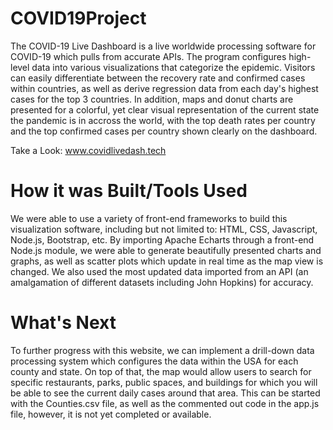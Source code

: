 # COVID19Project

The COVID-19 Live Dashboard is a live worldwide processing software for COVID-19 which pulls from accurate APIs. The program configures high-level data into various visualizations that categorize the epidemic. Visitors can easily differentiate between the recovery rate and confirmed cases within countries, as well as derive regression data from each day's highest cases for the top 3 countries. In addition, maps and donut charts are presented for a colorful, yet clear visual representation of the current state the pandemic is in accross the world, with the top death rates per country and the top confirmed cases per country shown clearly on the dashboard.

Take a Look: www.covidlivedash.tech

# How it was Built/Tools Used

We were able to use a variety of front-end frameworks to build this visualization software, including but not limited to: HTML, CSS, Javascript, Node.js, Bootstrap, etc. By importing Apache Echarts through a front-end Node.js module, we were able to generate beautifully presented charts and graphs, as well as scatter plots which update in real time as the map view is changed. We also used the most updated data imported from an API (an amalgamation of different datasets including John Hopkins) for accuracy.

# What's Next

To further progress with this website, we can implement a drill-down data processing system which configures the data within the USA for each county and state. On top of that, the map would allow users to search for specific restaurants, parks, public spaces, and buildings for which you will be able to see the current daily cases around that area. This can be started with the Counties.csv file, as well as the commented out code in the app.js file, however, it is not yet completed or available.
